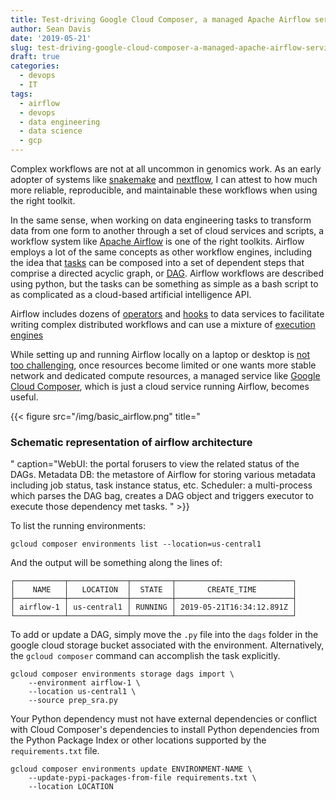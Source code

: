 ```yaml
---
title: Test-driving Google Cloud Composer, a managed Apache Airflow service
author: Sean Davis
date: '2019-05-21'
slug: test-driving-google-cloud-composer-a-managed-apache-airflow-service
draft: true
categories:
  - devops
  - IT
tags:
  - airflow
  - devops
  - data engineering
  - data science
  - gcp
---
```


Complex workflows are not at all uncommon in genomics work. As an
early adopter of systems like [snakemake] and [nextflow], I can attest
to how much more reliable, reproducible, and maintainable these
workflows when using the right toolkit. 

[snakemake]: https://snakemake.readthedocs.io/
[nextflow]: https://www.nextflow.io/

In the same sense, when working on data engineering tasks to transform
data from one form to another through a set of cloud services and
scripts, a workflow system like [Apache Airflow] is one of the right
toolkits. Airflow employs a lot of the same concepts as other workflow
engines, including the idea that [tasks] can be composed into a set of
dependent steps that comprise a directed acyclic graph, or
[DAG]. Airflow workflows are described using python, but the tasks can
be something as simple as a bash script to as complicated as a
cloud-based artificial intelligence API. 

[Apache Airflow]: https://airflow.apache.org/
[tasks]: https://airflow.apache.org/concepts.html#tasks
[DAG]:https://airflow.apache.org/concepts.html#dags

Airflow includes dozens of [operators] and [hooks] to data services to
facilitate writing complex distributed workflows and can use a mixture
of [execution engines]


[operators]: https://airflow.apache.org/_api/index.html#operators-packages
[hooks]: https://airflow.apache.org/_api/index.html#hooks-packages
[execution engines]: https://airflow.apache.org/_api/index.html#executors-packages

While setting up and running Airflow locally on a laptop or desktop is
[not too challenging](https://airflow.apache.org/installation.html),
once resources become limited or one wants more stable network and
dedicated compute resources, a managed service like [Google Cloud
Composer], which is just a cloud service running Airflow, becomes
useful.

[Google Cloud Composer]: https://cloud.google.com/composer/


{{< figure src="/img/basic_airflow.png" title="<h3>Schematic representation of airflow architecture</h3>" caption="WebUI: the portal forusers to view the related status of the DAGs. Metadata DB: the metastore of Airflow for storing various metadata including job status, task instance status, etc. Scheduler: a multi-process which parses the DAG bag, creates a DAG object and triggers executor to execute those dependency met tasks. " >}}

To list the running environments:

```
gcloud composer environments list --location=us-central1
```

And the output will be something along the lines of:


```
┌───────────┬─────────────┬─────────┬──────────────────────────┐
│    NAME   │   LOCATION  │  STATE  │       CREATE_TIME        │
├───────────┼─────────────┼─────────┼──────────────────────────┤
│ airflow-1 │ us-central1 │ RUNNING │ 2019-05-21T16:34:12.891Z │
└───────────┴─────────────┴─────────┴──────────────────────────┘
```


To add or update a DAG, simply move the `.py` file into the `dags`
folder in the google cloud storage bucket associated with the
environment. Alternatively, the `gcloud composer` command can
accomplish the task explicitly.


```
gcloud composer environments storage dags import \
    --environment airflow-1 \
    --location us-central1 \
    --source prep_sra.py
```

Your Python dependency must not have external dependencies or conflict
with Cloud Composer's dependencies to install Python dependencies from
the Python Package Index or other locations supported by the
`requirements.txt` file.  

```
gcloud composer environments update ENVIRONMENT-NAME \
	--update-pypi-packages-from-file requirements.txt \
	--location LOCATION
```
